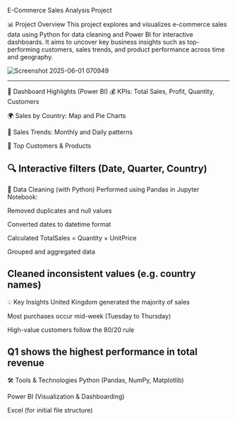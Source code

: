  E-Commerce Sales Analysis Project

📊 Project Overview
This project explores and visualizes e-commerce sales data using Python for data cleaning and Power BI for interactive dashboards.
It aims to uncover key business insights such as top-performing customers, sales trends, and product performance across time and geography.

![Screenshot 2025-06-01 070949](https://github.com/user-attachments/assets/c6ba93bd-88cb-4b9b-ad40-6ec340740db6)

----------------------------------------------------------------------------------------------------------------
📌 Dashboard Highlights (Power BI)
💰 KPIs: Total Sales, Profit, Quantity, Customers

🌍 Sales by Country: Map and Pie Charts

📅 Sales Trends: Monthly and Daily patterns

👥 Top Customers & Products

🔍 Interactive filters (Date, Quarter, Country)
-----------------------------------------------------------------------------------------------------------------
🧹 Data Cleaning (with Python)
Performed using Pandas in Jupyter Notebook:

Removed duplicates and null values

Converted dates to datetime format

Calculated TotalSales = Quantity × UnitPrice

Grouped and aggregated data

Cleaned inconsistent values (e.g. country names)
-----------------------------------------------------------------------------------------------------------------
💡 Key Insights
United Kingdom generated the majority of sales

Most purchases occur mid-week (Tuesday to Thursday)

High-value customers follow the 80/20 rule

Q1 shows the highest performance in total revenue
-----------------------------------------------------------------------------------------------------------------
🛠 Tools & Technologies
Python (Pandas, NumPy, Matplotlib)

Power BI (Visualization & Dashboarding)

Excel (for initial file structure)
